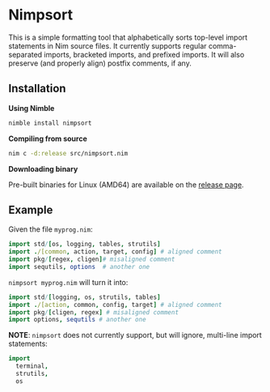 # Nimpsort

This is a simple formatting tool that alphabetically sorts top-level import statements in Nim source files. It currently supports regular comma-separated imports, bracketed imports, and prefixed imports. It will also preserve (and properly align) postfix comments, if any.

## Installation

**Using Nimble**

```bash
nimble install nimpsort
```

**Compiling from source**

```bash
nim c -d:release src/nimpsort.nim
```

**Downloading binary**

Pre-built binaries for Linux (AMD64) are available on the [release page](https://github.com/cycneuramus/nimpsort/releases).

## Example

Given the file `myprog.nim`:

```nim
import std/[os, logging, tables, strutils]
import ./[common, action, target, config] # aligned comment
import pkg/[regex, cligen]# misaligned comment
import sequtils, options  # another one
```

`nimpsort myprog.nim` will turn it into:

```nim
import std/[logging, os, strutils, tables]
import ./[action, common, config, target] # aligned comment
import pkg/[cligen, regex] # misaligned comment
import options, sequtils # another one
```

**NOTE**: `nimpsort` does not currently support, but will ignore, multi-line import statements:

```nim
import
  terminal,
  strutils,
  os
```
